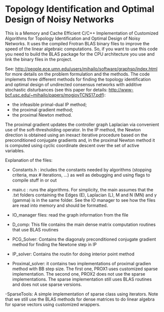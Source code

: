 # Topology Identification and Optimal Design of Noisy Networks
This is a Memory and Cache Efficient C/C++ Implementation of Customized Algorithms for Topology Identification and Optimal Design of Noisy Networks. It uses the compiled Frotran BLAS binary files to improve the speed of the linear algebraic computations. So, if you want to use this code you need to build the BLAS package for the CPU architecture you use and link the binary files in the project.

See: http://people.ece.umn.edu/users/mihailo/software/graphsp/index.html for more details on the problem formulation and the methods. The code implemets three different methods for finding the topology identification and optimal design of undirected consensus networks with additive stochastic disturbances (see this paper for details: http://www-bcf.usc.edu/~mihailo/papers/mogjovTCNS17.pdf):

- the infeasible primal-dual IP method;
- the proximal gradient method;
- the proximal Newton method.

The proximal gradient updates the controller graph Laplacian via convenient use of the soft-thresholding operator. In the IP method, the Newton direction is obtained using an inexact iterative procedure based on the preconditioned conjugate gradients and, in the proximal Newton method it is computed using cyclic coordinate descent over the set of active variables. 

Explanation of the files:
- Constants.h : includes the constants needed by algorithms (stopping criteria, max # iterations, ...) as well as debugging and using flags to compile stuff in or out

- main.c : runs the algorithms. For simplicity, the main assumes that the .txt folders containing the Edges (E), Laplacian (L), M and N (MN) and $\gamma$ (gamma) is in the same folder. See the IO manager to see how the files are read into memory and should be formatted. 

- IO_manager files: read the graph information from the file

- D_comp: This file contains the main dense matrix computation routines that use BLAS routines

- PCG_Solver: Contains the diagonaly preconditioned conjugate gradient method for finding the Newtone step in IP

- IP_solver: Contains the routin for doing interior point method

- Proximal_solver: it contains two implementations of proximal gradien method with BB step size. The first one, PROX1 uses customized sparse implementation. The second one, PROX2 does not use the sparse implementations. The sparse implementation still uses BLAS routines and does not use sparse versions.

-SparseTools: A simple implementation of sparse class using iterators. Note that we still use the BLAS methods for dense matrices to do linear algebra for sparse vectors using customized wrappers.



